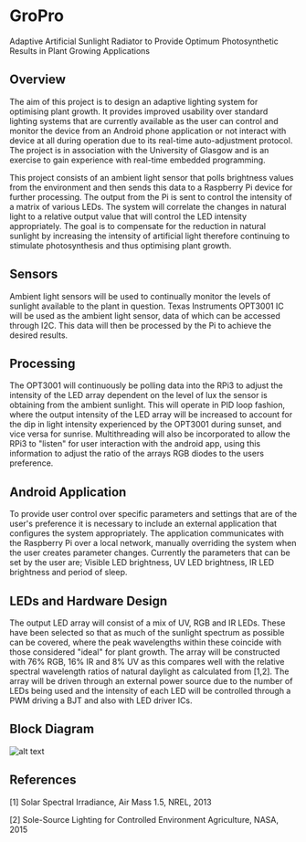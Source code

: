 # GroPro
Adaptive Artificial Sunlight Radiator to Provide Optimum Photosynthetic Results in Plant Growing Applications

## Overview

The aim of this project is to design an adaptive lighting system for optimising plant growth. 
It provides improved usability over standard lighting systems that are currently available as the user can control and 
monitor the device from an Android phone application or not interact with device at all during operation due to its 
real-time auto-adjustment protocol. The project is in association with the University of Glasgow and is an exercise to gain 
experience with real-time embedded programming.

This project consists of an ambient light sensor that polls brightness values from the environment and then sends this data 
to a Raspberry Pi device for further processing. The output from the Pi is sent to control the intensity of a matrix of 
various LEDs. The system will correlate the changes in natural light to a relative output value that will control the LED 
intensity appropriately. The goal is to compensate for the reduction in natural sunlight by increasing the intensity of 
artificial light therefore continuing to stimulate photosynthesis and thus optimising plant growth.

## Sensors
Ambient light sensors will be used to continually monitor the levels of sunlight available to the plant in question. 
Texas Instruments OPT3001 IC will be used as the ambient light sensor, data of which can be accessed through I2C. 
This data will then be processed by the Pi to achieve the desired results.

## Processing
The OPT3001 will continuously be polling data into the RPi3 to adjust the intensity of the LED array dependent on the level 
of lux the sensor is obtaining from the ambient sunlight. This will operate in PID loop fashion, where the output intensity 
of the LED array will be increased to account for the dip in light intensity experienced by the OPT3001 during sunset, and 
vice versa for sunrise. Multithreading will also be incorporated to allow the RPi3 to "listen" for user interaction with the 
android app, using this information to adjust the ratio of the arrays RGB diodes to the users preference.

## Android Application
To provide user control over specific parameters and settings that are of the user's preference it is necessary to include 
an external application that configures the system appropriately. The application communicates with the Raspberry Pi over a 
local network, manually overriding the system when the user creates parameter changes. Currently the parameters that can be 
set by the user are; Visible LED brightness, UV LED brightness, IR LED brightness and period of sleep.

## LEDs and Hardware Design
The output LED array will consist of a mix of UV, RGB and IR LEDs. These have been selected so that as much of the sunlight 
spectrum as possible can be covered, where the peak wavelengths within these coincide with those considered "ideal" for plant 
growth. The array will be constructed with 76% RGB, 16% IR and 8% UV as this compares well with the relative spectral 
wavelength ratios of natural daylight as calculated from [1,2]. The array will be driven through an external power source due 
to the number of LEDs being used and the intensity of each LED will be controlled through a PWM driving a BJT and also with 
LED driver ICs.

## Block Diagram

![alt text](https://github.com/Fyfe93/GroPro/blob/master/GroProBlockDiagram.png)

## References

[1] Solar Spectral Irradiance, Air Mass 1.5, NREL, 2013

[2] Sole-Source Lighting for Controlled Environment Agriculture, NASA, 2015



